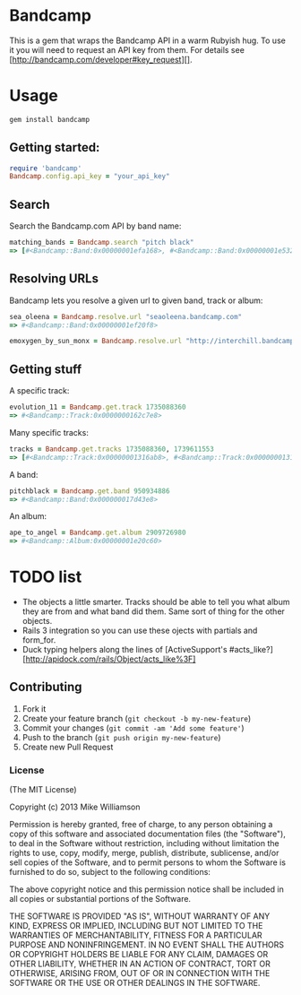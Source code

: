 # Bandcamp

This is a gem that wraps the Bandcamp API in a warm Rubyish hug.
To use it you will need to request an API key from them. For details see
[http://bandcamp.com/developer#key_request][].

# Usage

```ruby
gem install bandcamp
```

## Getting started:
```ruby
require 'bandcamp'
Bandcamp.config.api_key = "your_api_key"
```

## Search

Search the Bandcamp.com API by band name:
```ruby
matching_bands = Bandcamp.search "pitch black"
=> [#<Bandcamp::Band:0x00000001efa168>, #<Bandcamp::Band:0x00000001e53278>, ...]
```

## Resolving URLs

Bandcamp lets you resolve a given url to given band, track or album:

```ruby
sea_oleena = Bandcamp.resolve.url "seaoleena.bandcamp.com"
=> #<Bandcamp::Band:0x00000001ef20f8>

emoxygen_by_sun_monx = Bandcamp.resolve.url "http://interchill.bandcamp.com/track/emoxygen"
```

## Getting stuff

A specific track:
```ruby
evolution_11 = Bandcamp.get.track 1735088360
=> #<Bandcamp::Track:0x0000000162c7e8>
```

Many specific tracks:
```ruby
tracks = Bandcamp.get.tracks 1735088360, 1739611553
=> [#<Bandcamp::Track:0x00000001316ab8>, #<Bandcamp::Track:0x00000001314a10>, ...]
```

A band:
```ruby
pitchblack = Bandcamp.get.band 950934886
=> #<Bandcamp::Band:0x000000017d43e8>
```

An album:
```ruby
ape_to_angel = Bandcamp.get.album 2909726980
=> #<Bandcamp::Album:0x00000001e20c60>
```

# TODO list

* The objects a little smarter. Tracks should be able to tell you what album
  they are from and what band did them. Same sort of thing for the other
  objects.
* Rails 3 integration so you can use these ojects with partials and form_for.
* Duck typing helpers along the lines of [ActiveSupport's
  #acts_like?][http://apidock.com/rails/Object/acts_like%3F]

## Contributing

1. Fork it
2. Create your feature branch (`git checkout -b my-new-feature`)
3. Commit your changes (`git commit -am 'Add some feature'`)
4. Push to the branch (`git push origin my-new-feature`)
5. Create new Pull Request

### License

(The MIT License)

Copyright (c) 2013 Mike Williamson

Permission is hereby granted, free of charge, to any person obtaining
a copy of this software and associated documentation files (the
"Software"), to deal in the Software without restriction, including
without limitation the rights to use, copy, modify, merge, publish,
distribute, sublicense, and/or sell copies of the Software, and to
permit persons to whom the Software is furnished to do so, subject to
the following conditions:

The above copyright notice and this permission notice shall be
included in all copies or substantial portions of the Software.

THE SOFTWARE IS PROVIDED "AS IS", WITHOUT WARRANTY OF ANY KIND,
EXPRESS OR IMPLIED, INCLUDING BUT NOT LIMITED TO THE WARRANTIES OF
MERCHANTABILITY, FITNESS FOR A PARTICULAR PURPOSE AND
NONINFRINGEMENT. IN NO EVENT SHALL THE AUTHORS OR COPYRIGHT HOLDERS BE
LIABLE FOR ANY CLAIM, DAMAGES OR OTHER LIABILITY, WHETHER IN AN ACTION
OF CONTRACT, TORT OR OTHERWISE, ARISING FROM, OUT OF OR IN CONNECTION
WITH THE SOFTWARE OR THE USE OR OTHER DEALINGS IN THE SOFTWARE.

